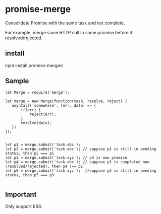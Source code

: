 # promise-merge

Consolidate Promise with the same task and not complete.

For example, merge same HTTP call in same promise before it resolved/rejected.

## install

npm install promise-merged

## Sample

```
let Merge = require('merge');

let merge = new Merge(function(task, resolve, reject) {
   asynCall('somewhere', (err, data) => {
       if(err) {
           reject(err);
       }
       resolve(data);
   })
});


let p1 = merge.submit('task-abc');
let p2 = merge.submit('task-abc'); // suppose p1 is still in pending status, then p2 === p1
let p3 = merge.submit('task-xyz'); // p3 is new promise
let p4 = merge.submit('task-abc'); // suppose p1 is completed now (resolved/rejected), then p4 !== p1
let p5 = merge.submit('task-xyz');  //suppose p3 is still in pending status, then p5 === p3


```

## Important

Only support ES6.
